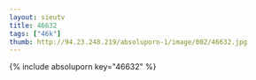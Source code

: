 ```yaml
--- 
layout: sieutv
title: 46632
tags: ["46k"]
thumb: http://94.23.248.219/absoluporn-1/image/002/46632.jpg
---
```

{% include absoluporn key="46632" %} 
